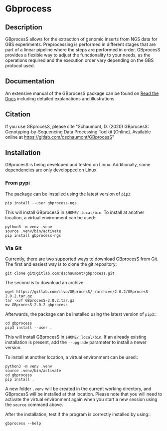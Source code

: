 # Gbprocess

## Description

GBprocesS allows for the extraction of genomic inserts from NGS data for GBS experiments. 
Preprocessing is performed in different stages that are part of a linear pipeline where the steps are performed in order. 
GBprocesS provides a flexible way to adjust the functionality to your needs, as the operations required and the execution order vary depending on the GBS protocol used.

## Documentation

An extensive manual of the GBprocesS package can be found on [Read the Docs](https://gbprocess.readthedocs.io/en/latest/) including detailed explanations and illustrations.

## Citation

If you use GBprocesS, please cite 
"Schaumont, D. (2020) GBprocesS: Genotyping-by-Sequencing Data Processing Toolkit [Online]. Available online at https://gitlab.com/dschaumont/GBprocesS"

## Installation

GBprocesS is being developed and tested on Linux. 
Additionally, some dependencies are only developped on Linux. 


### From pypi
The package can be installed using the latest version of ``pip3``:
    
    pip install --user gbprocess-ngs

This will install GBprocesS in ``$HOME/.local/bin``. 
To install at another location, a virtual environment can be used::

    python3 -m venv .venv
    source .venv/bin/activate
    pip install gbprocess-ngs

### Via Git

Currently, there are two supported ways to download GBprocesS from Git. 
The first and easiest way is to clone the git repository:

    git clone git@gitlab.com:dschaumont/gbprocess.git

The second is to download an archive:

    wget https://gitlab.com/ilvo/GBprocesS/-/archive/2.0.2/GBprocesS-2.0.2.tar.gz
    tar -xvf GBprocesS-2.0.2.tar.gz
    mv GBprocesS-2.0.2 gbprocess

Afterwards, the package can be installed using the latest version of ``pip3``::
    
    cd gbprocess
    pip3 install --user .

This will install GBprocesS in ``$HOME/.local/bin``. 
If an already existing installation is present, add the ``--upgrade`` parameter to install a newer version.

To install at another location, a virtual environment can be used::

    python3 -m venv .venv
    source .venv/bin/activate
    cd gbprocess
    pip install .

A new folder ``.venv`` will be created in the current working directory,
and GBprocesS will be installed at that location. Please note that you will need to activate the virtual environment again when you start a new session using the ``source`` command above.

After the installation, test if the program is correctly installed by using::

    gbprocess --help
